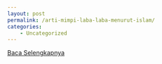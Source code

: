 ```yaml
---
layout: post
permalink: /arti-mimpi-laba-laba-menurut-islam/
categories:
    - Uncategorized
---
```


[Baca Selengkapnya](/07)